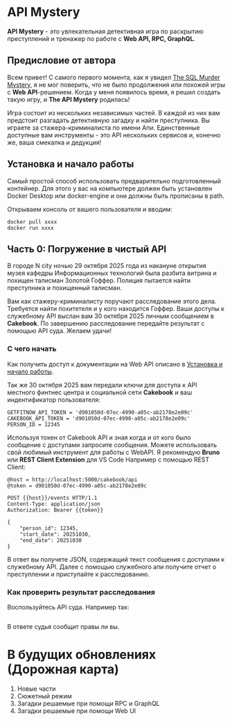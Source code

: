# API Mystery

**API Mystery** - это увлекательная детективная игра по раскрытию преступлений и тренажер по работе с **Web API, RPC, GraphQL**.

## Предисловие от автора

Всем привет! С самого первого момента, как я увидел [The SQL Murder Mystery](https://mystery.knightlab.com/), я не мог поверить, что не было продолжения или похожей игры с **Web API**-решением. Когда у меня появилось время, я решил создать такую игру, и **The API Mystery** родилась!

Игра состоит из нескольких независимых частей. В каждой из них вам предстоит разгадать детективную загадку и найти преступника. Вы играете за стажера-криминалиста по имени Апи. Единственные доступные вам инструменты - это API нескольких сервисов и, конечно же, ваша смекалка и дедукция!

## Установка и начало работы

Самый простой способ использовать предварительно подготовленный контейнер. Для этого у вас на компьютере должен быть установлен Docker Desktop или docker-engine и они должны быть прописаны в path.

Открываем консоль от вашего пользователя и вводим:

```
docker pull xxxx
docker run xxxx
```

## Часть 0: Погружение в чистый API

В городе N city ночью 29 октября 2025 года из накануне открытия музея кафедры Информационных технологий была разбита витрина и похищен талисман Золотой Гоффер. Полиция пытается найти преступника и похищенный талисман.

Вам как стажеру-криминалисту поручают расследование этого дела.
Требуется найти похитетеля и у кого находится Гоффер. Ваши доступы к служебному API выслан вам 30 октября 2025 личным сообщением в **Cakebook**. По завершению расследование передайте результат с помощью API суда. Желаем удачи!

### С чего начать

Как получить доступ к документации на Web API описано в [Установка и начало работы](#установка-и-начало-работы).

Так же 30 октября 2025 вам передали ключи для доступа к API местного финтнес центра и социальной сети **Cakebook** и ваш индентификатор пользователя:

```
GETFITNOW_API_TOKEN = 'd901050d-07ec-4990-a05c-ab2178e2e09c'
CAKEBOOK_API_TOKEN = 'd901050d-07ec-4990-a05c-ab2178e2e09c'
PERSON_ID = 12345
```

Используя токен от Cakebook API и зная когда и от кого было сообщение с доступами запросите сообщения. Можете использовать свой любимый инструмент для работы с WebAPI. Я рекомендую **Bruno** или **REST Client Extension** для VS Code Например с помощью REST Client:

```
@host = http://localhost:5000/cakebook/api
@token = d901050d-07ec-4990-a05c-ab2178e2e09c

POST {{host}}/events HTTP/1.1
Content-Type: application/json
Authorization: Bearer {{token}}

{
    "person_id": 12345,
    "start_date": 20251030,
    "end_date": 20251030
}
```

В ответ вы получете JSON, содержащий текст сообщения с доступами к служебному API. Далее с помощью служебного апи получите отчет о преступлении и приступайте к расследованию.

### Как проверить результат расследования

Воспользуйтесь API суда. Например так:

```

```

В ответе судья сообщит правы ли вы.

# В будущих обновлениях (Дорожная карта)

1. Новые части
2. Сюжетный режим
3. Загадки решаемые при помощи RPC и GraphQL
4. Загадки решаемые при помощи Web UI

